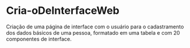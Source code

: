 # Cria-oDeInterfaceWeb
Criação de uma página de interface com o usuário para o cadastramento dos dados básicos de uma pessoa, formatado em uma tabela e com 20 componentes de interface.
